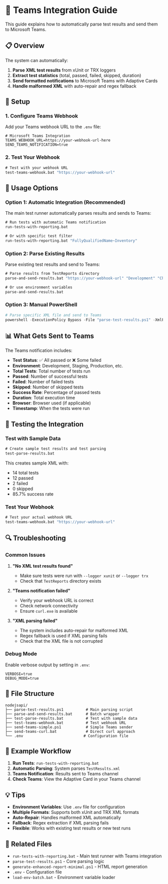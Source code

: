 # 🚀 Teams Integration Guide

This guide explains how to automatically parse test results and send them to Microsoft Teams.

## 📋 Overview

The system can automatically:
1. **Parse XML test results** from xUnit or TRX loggers
2. **Extract test statistics** (total, passed, failed, skipped, duration)
3. **Send formatted notifications** to Microsoft Teams with Adaptive Cards
4. **Handle malformed XML** with auto-repair and regex fallback

## 🔧 Setup

### 1. Configure Teams Webhook

Add your Teams webhook URL to the `.env` file:

```env
# Microsoft Teams Integration
TEAMS_WEBHOOK_URL=https://your-webhook-url-here
SEND_TEAMS_NOTIFICATION=true
```

### 2. Test Your Webhook

```cmd
# Test with your webhook URL
test-teams-webhook.bat "https://your-webhook-url"
```

## 🚀 Usage Options

### Option 1: Automatic Integration (Recommended)

The main test runner automatically parses results and sends to Teams:

```cmd
# Run tests with automatic Teams notification
run-tests-with-reporting.bat

# Or with specific test filter
run-tests-with-reporting.bat "FullyQualifiedName~Inventory"
```

### Option 2: Parse Existing Results

Parse existing test results and send to Teams:

```cmd
# Parse results from TestReports directory
parse-and-send-results.bat "https://your-webhook-url" "Development" "Chrome"

# Or use environment variables
parse-and-send-results.bat
```

### Option 3: Manual PowerShell

```powershell
# Parse specific XML file and send to Teams
powershell -ExecutionPolicy Bypass -File "parse-test-results.ps1" -XmlFile "TestReports\TestResults.xml" -WebhookUrl "https://your-webhook-url" -Environment "Staging" -Browser "Chrome"
```

## 📊 What Gets Sent to Teams

The Teams notification includes:

- **Test Status**: ✅ All passed or ❌ Some failed
- **Environment**: Development, Staging, Production, etc.
- **Total Tests**: Total number of tests run
- **Passed**: Number of successful tests
- **Failed**: Number of failed tests
- **Skipped**: Number of skipped tests
- **Success Rate**: Percentage of passed tests
- **Duration**: Total execution time
- **Browser**: Browser used (if applicable)
- **Timestamp**: When the tests were run

## 🧪 Testing the Integration

### Test with Sample Data

```cmd
# Create sample test results and test parsing
test-parse-results.bat
```

This creates sample XML with:
- 14 total tests
- 12 passed
- 2 failed
- 0 skipped
- 85.7% success rate

### Test Your Webhook

```cmd
# Test your actual webhook URL
test-teams-webhook.bat "https://your-webhook-url"
```

## 🔍 Troubleshooting

### Common Issues

1. **"No XML test results found"**
   - Make sure tests were run with `--logger xunit` or `--logger trx`
   - Check that `TestReports` directory exists

2. **"Teams notification failed"**
   - Verify your webhook URL is correct
   - Check network connectivity
   - Ensure `curl.exe` is available

3. **"XML parsing failed"**
   - The system includes auto-repair for malformed XML
   - Regex fallback is used if XML parsing fails
   - Check that the XML file is not corrupted

### Debug Mode

Enable verbose output by setting in `.env`:

```env
VERBOSE=true
DEBUG_MODE=true
```

## 📁 File Structure

```
nodejsapi/
├── parse-test-results.ps1          # Main parsing script
├── parse-and-send-results.bat      # Batch wrapper
├── test-parse-results.bat          # Test with sample data
├── test-teams-webhook.bat          # Test webhook URL
├── send-teams-simple.ps1           # Simple Teams sender
├── send-teams-curl.bat             # Direct curl approach
└── .env                           # Configuration file
```

## 🎯 Example Workflow

1. **Run Tests**: `run-tests-with-reporting.bat`
2. **Automatic Parsing**: System parses `TestResults.xml`
3. **Teams Notification**: Results sent to Teams channel
4. **Check Teams**: View the Adaptive Card in your Teams channel

## 💡 Tips

- **Environment Variables**: Use `.env` file for configuration
- **Multiple Formats**: Supports both xUnit and TRX XML formats
- **Auto-Repair**: Handles malformed XML automatically
- **Fallback**: Regex extraction if XML parsing fails
- **Flexible**: Works with existing test results or new test runs

## 🔗 Related Files

- `run-tests-with-reporting.bat` - Main test runner with Teams integration
- `parse-test-results.ps1` - Core parsing logic
- `generate-enhanced-report-minimal.ps1` - HTML report generation
- `.env` - Configuration file
- `load-env-batch.bat` - Environment variable loader


